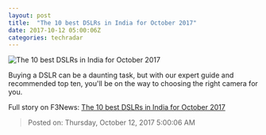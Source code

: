 ```yaml
---
layout: post
title:  "The 10 best DSLRs in India for October 2017"
date: 2017-10-12 05:00:06Z
categories: techradar
---
```


![The 10 best DSLRs in India for October 2017](http://cdn.mos.cms.futurecdn.net/KiQ4vvTQp3QpYRgNa5Sy7a-1200-80.jpg)

Buying a DSLR can be a daunting task, but with our expert guide and recommended top ten, you'll be on the way to choosing the right camera for you.


Full story on F3News: [The 10 best DSLRs in India for October 2017](http://www.f3nws.com/n/jcfuFD)

> Posted on: Thursday, October 12, 2017 5:00:06 AM
